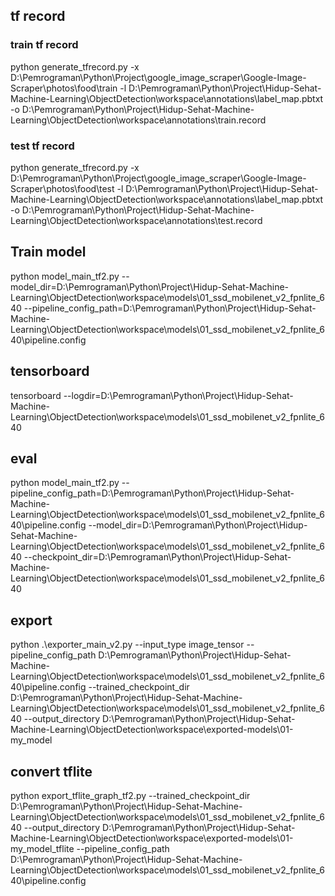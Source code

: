 ## tf record

### train tf record
python generate_tfrecord.py -x D:\Pemrograman\Python\Project\google_image_scraper\Google-Image-Scraper\photos\food\train -l D:\Pemrograman\Python\Project\Hidup-Sehat-Machine-Learning\ObjectDetection\workspace\annotations\label_map.pbtxt -o D:\Pemrograman\Python\Project\Hidup-Sehat-Machine-Learning\ObjectDetection\workspace\annotations\train.record

### test tf record
python generate_tfrecord.py -x D:\Pemrograman\Python\Project\google_image_scraper\Google-Image-Scraper\photos\food\test -l D:\Pemrograman\Python\Project\Hidup-Sehat-Machine-Learning\ObjectDetection\workspace\annotations\label_map.pbtxt -o D:\Pemrograman\Python\Project\Hidup-Sehat-Machine-Learning\ObjectDetection\workspace\annotations\test.record

## Train model

python model_main_tf2.py --model_dir=D:\Pemrograman\Python\Project\Hidup-Sehat-Machine-Learning\ObjectDetection\workspace\models\01_ssd_mobilenet_v2_fpnlite_640 --pipeline_config_path=D:\Pemrograman\Python\Project\Hidup-Sehat-Machine-Learning\ObjectDetection\workspace\models\01_ssd_mobilenet_v2_fpnlite_640\pipeline.config

## tensorboard
tensorboard --logdir=D:\Pemrograman\Python\Project\Hidup-Sehat-Machine-Learning\ObjectDetection\workspace\models\01_ssd_mobilenet_v2_fpnlite_640

## eval
python model_main_tf2.py --pipeline_config_path=D:\Pemrograman\Python\Project\Hidup-Sehat-Machine-Learning\ObjectDetection\workspace\models\01_ssd_mobilenet_v2_fpnlite_640\pipeline.config --model_dir=D:\Pemrograman\Python\Project\Hidup-Sehat-Machine-Learning\ObjectDetection\workspace\models\01_ssd_mobilenet_v2_fpnlite_640 --checkpoint_dir=D:\Pemrograman\Python\Project\Hidup-Sehat-Machine-Learning\ObjectDetection\workspace\models\01_ssd_mobilenet_v2_fpnlite_640

## export
python .\exporter_main_v2.py --input_type image_tensor --pipeline_config_path D:\Pemrograman\Python\Project\Hidup-Sehat-Machine-Learning\ObjectDetection\workspace\models\01_ssd_mobilenet_v2_fpnlite_640\pipeline.config --trained_checkpoint_dir D:\Pemrograman\Python\Project\Hidup-Sehat-Machine-Learning\ObjectDetection\workspace\models\01_ssd_mobilenet_v2_fpnlite_640 --output_directory D:\Pemrograman\Python\Project\Hidup-Sehat-Machine-Learning\ObjectDetection\workspace\exported-models\01-my_model


## convert tflite
python export_tflite_graph_tf2.py --trained_checkpoint_dir D:\Pemrograman\Python\Project\Hidup-Sehat-Machine-Learning\ObjectDetection\workspace\models\01_ssd_mobilenet_v2_fpnlite_640 --output_directory D:\Pemrograman\Python\Project\Hidup-Sehat-Machine-Learning\ObjectDetection\workspace\exported-models\01-my_model_tflite --pipeline_config_path D:\Pemrograman\Python\Project\Hidup-Sehat-Machine-Learning\ObjectDetection\workspace\models\01_ssd_mobilenet_v2_fpnlite_640\pipeline.config